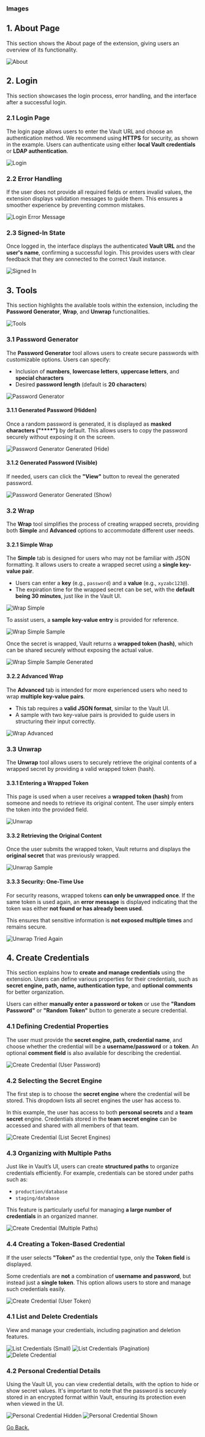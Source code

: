 ### Images

## 1. About Page
This section shows the About page of the extension, giving users an overview of its functionality.

![About](images/app/01-about.png)

## 2. Login
This section showcases the login process, error handling, and the interface after a successful login.

### 2.1 Login Page
The login page allows users to enter the Vault URL and choose an authentication method. We recommend using **HTTPS** for security, as shown in the example. Users can authenticate using either **local Vault credentials** or **LDAP authentication**.

![Login](images/app/02-01-login.png)

### 2.2 Error Handling
If the user does not provide all required fields or enters invalid values, the extension displays validation messages to guide them. This ensures a smoother experience by preventing common mistakes.

![Login Error Message](images/app/02-02-login-error-message.png)

### 2.3 Signed-In State
Once logged in, the interface displays the authenticated **Vault URL** and the **user's name**, confirming a successful login. This provides users with clear feedback that they are connected to the correct Vault instance.

![Signed In](images/app/02-03-signed-in.png)

## 3. Tools
This section highlights the available tools within the extension, including the **Password Generator**, **Wrap**, and **Unwrap** functionalities.

![Tools](images/app/03-01-tools.png)

### 3.1 Password Generator
The **Password Generator** tool allows users to create secure passwords with customizable options. Users can specify:
- Inclusion of **numbers**, **lowercase letters**, **uppercase letters**, and **special characters**
- Desired **password length** (default is **20 characters**)

![Password Generator](images/app/03-02-password-generator.png)

#### 3.1.1 Generated Password (Hidden)
Once a random password is generated, it is displayed as **masked characters ("****")** by default. This allows users to copy the password securely without exposing it on the screen.

![Password Generator Generated (Hide)](images/app/03-03-password-generator-generated-hide.png)

#### 3.1.2 Generated Password (Visible)
If needed, users can click the **"View"** button to reveal the generated password.

![Password Generator Generated (Show)](images/app/03-04-password-generator-generated-show.png)

### 3.2 Wrap
The **Wrap** tool simplifies the process of creating wrapped secrets, providing both **Simple** and **Advanced** options to accommodate different user needs.

#### 3.2.1 Simple Wrap
The **Simple** tab is designed for users who may not be familiar with JSON formatting. It allows users to create a wrapped secret using a **single key-value pair**.
- Users can enter a **key** (e.g., `password`) and a **value** (e.g., `xyzabc123@`).
- The expiration time for the wrapped secret can be set, with the **default being 30 minutes**, just like in the Vault UI.

![Wrap Simple](images/app/03-05-wrap-simple.png)

To assist users, a **sample key-value entry** is provided for reference.

![Wrap Simple Sample](images/app/03-06-wrap-simple-sample.png)

Once the secret is wrapped, Vault returns a **wrapped token (hash)**, which can be shared securely without exposing the actual value.

![Wrap Simple Sample Generated](images/app/03-07-wrap-simple-sample-generated.png)

#### 3.2.2 Advanced Wrap
The **Advanced** tab is intended for more experienced users who need to wrap **multiple key-value pairs**.
- This tab requires a **valid JSON format**, similar to the Vault UI.
- A sample with two key-value pairs is provided to guide users in structuring their input correctly.

![Wrap Advanced](images/app/03-08-wrap-advanced.png)

### 3.3 Unwrap
The **Unwrap** tool allows users to securely retrieve the original contents of a wrapped secret by providing a valid wrapped token (hash).

#### 3.3.1 Entering a Wrapped Token
This page is used when a user receives a **wrapped token (hash)** from someone and needs to retrieve its original content. The user simply enters the token into the provided field.

![Unwrap](images/app/03-09-unwrap.png)

#### 3.3.2 Retrieving the Original Content
Once the user submits the wrapped token, Vault returns and displays the **original secret** that was previously wrapped.

![Unwrap Sample](images/app/03-10-unwrap-sample.png)

#### 3.3.3 Security: One-Time Use
For security reasons, wrapped tokens **can only be unwrapped once**. If the same token is used again, an **error message** is displayed indicating that the token was either **not found or has already been used**.

This ensures that sensitive information is **not exposed multiple times** and remains secure.

![Unwrap Tried Again](images/app/03-11-unwrap-tried-again.png)

## 4. Create Credentials
This section explains how to **create and manage credentials** using the extension. Users can define various properties for their credentials, such as **secret engine, path, name, authentication type**, and **optional comments** for better organization.

Users can either **manually enter a password or token** or use the **"Random Password"** or **"Random Token"** button to generate a secure credential.

### 4.1 Defining Credential Properties
The user must provide the **secret engine, path, credential name**, and choose whether the credential will be a **username/password** or a **token**. An optional **comment field** is also available for describing the credential.

![Create Credential (User Password)](images/app/04-01-create-credential-user-password.png)

### 4.2 Selecting the Secret Engine
The first step is to choose the **secret engine** where the credential will be stored. This dropdown lists all secret engines the user has access to.

In this example, the user has access to both **personal secrets** and a **team secret** engine. Credentials stored in the **team secret engine** can be accessed and shared with all members of that team.

![Create Credential (List Secret Engines)](images/app/04-02-create-credential-list-secret-engines.png)

### 4.3 Organizing with Multiple Paths
Just like in Vault’s UI, users can create **structured paths** to organize credentials efficiently. For example, credentials can be stored under paths such as:
- `production/database`
- `staging/database`

This feature is particularly useful for managing **a large number of credentials** in an organized manner.

![Create Credential (Multiple Paths)](images/app/04-03-create-credential-multiple-paths.png)

### 4.4 Creating a Token-Based Credential
If the user selects **"Token"** as the credential type, only the **Token field** is displayed.

Some credentials are **not** a combination of **username and password**, but instead just a **single token**. This option allows users to store and manage such credentials easily.

![Create Credential (User Token)](images/app/04-04-create-credential-user-token.png)

### 4.1 List and Delete Credentials
View and manage your credentials, including pagination and deletion features.

![List Credentials (Small)](images/app/04-05-list-credential-small.png)
![List Credentials (Pagination)](images/app/04-06-list-credential-pagination.png)
![Delete Credential](images/app/04-07-delete-credential.png)

### 4.2 Personal Credential Details
Using the Vault UI, you can view credential details, with the option to hide or show secret values. It's important to note that the password is securely stored in an encrypted format within Vault, ensuring its protection even when viewed in the UI.

![Personal Credential Hidden](images/app/04-08-personal-user1-vault-production-vault.dev.homelab-hide.png)
![Personal Credential Shown](images/app/04-09-personal-user1-vault-production-vault.dev.homelab-show.png)

[Go Back.](../README.md)
